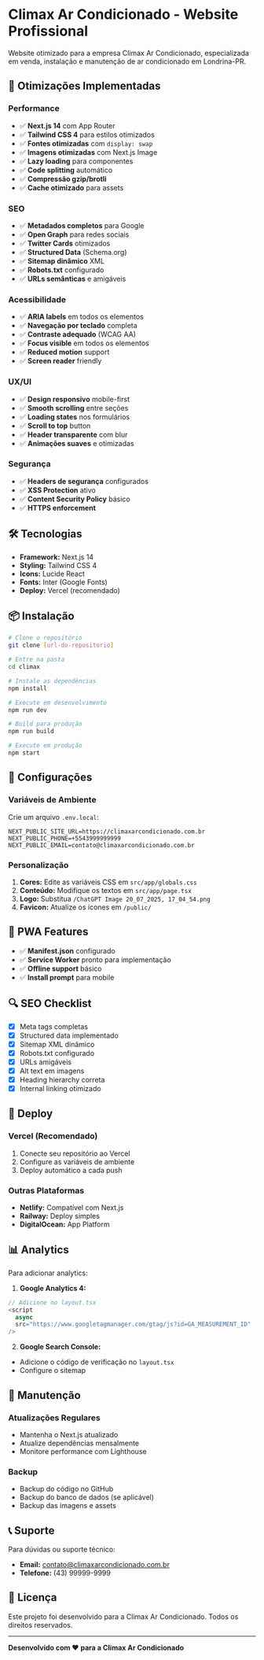 # Climax Ar Condicionado - Website Profissional

Website otimizado para a empresa Climax Ar Condicionado, especializada em venda, instalação e manutenção de ar condicionado em Londrina-PR.

## 🚀 Otimizações Implementadas

### Performance
- ✅ **Next.js 14** com App Router
- ✅ **Tailwind CSS 4** para estilos otimizados
- ✅ **Fontes otimizadas** com `display: swap`
- ✅ **Imagens otimizadas** com Next.js Image
- ✅ **Lazy loading** para componentes
- ✅ **Code splitting** automático
- ✅ **Compressão gzip/brotli**
- ✅ **Cache otimizado** para assets

### SEO
- ✅ **Metadados completos** para Google
- ✅ **Open Graph** para redes sociais
- ✅ **Twitter Cards** otimizados
- ✅ **Structured Data** (Schema.org)
- ✅ **Sitemap dinâmico** XML
- ✅ **Robots.txt** configurado
- ✅ **URLs semânticas** e amigáveis

### Acessibilidade
- ✅ **ARIA labels** em todos os elementos
- ✅ **Navegação por teclado** completa
- ✅ **Contraste adequado** (WCAG AA)
- ✅ **Focus visible** em todos os elementos
- ✅ **Reduced motion** support
- ✅ **Screen reader** friendly

### UX/UI
- ✅ **Design responsivo** mobile-first
- ✅ **Smooth scrolling** entre seções
- ✅ **Loading states** nos formulários
- ✅ **Scroll to top** button
- ✅ **Header transparente** com blur
- ✅ **Animações suaves** e otimizadas

### Segurança
- ✅ **Headers de segurança** configurados
- ✅ **XSS Protection** ativo
- ✅ **Content Security Policy** básico
- ✅ **HTTPS enforcement**

## 🛠️ Tecnologias

- **Framework:** Next.js 14
- **Styling:** Tailwind CSS 4
- **Icons:** Lucide React
- **Fonts:** Inter (Google Fonts)
- **Deploy:** Vercel (recomendado)

## 📦 Instalação

```bash
# Clone o repositório
git clone [url-do-repositorio]

# Entre na pasta
cd climax

# Instale as dependências
npm install

# Execute em desenvolvimento
npm run dev

# Build para produção
npm run build

# Execute em produção
npm start
```

## 🔧 Configurações

### Variáveis de Ambiente
Crie um arquivo `.env.local`:

```env
NEXT_PUBLIC_SITE_URL=https://climaxarcondicionado.com.br
NEXT_PUBLIC_PHONE=+5543999999999
NEXT_PUBLIC_EMAIL=contato@climaxarcondicionado.com.br
```

### Personalização
1. **Cores:** Edite as variáveis CSS em `src/app/globals.css`
2. **Conteúdo:** Modifique os textos em `src/app/page.tsx`
3. **Logo:** Substitua `/ChatGPT Image 20_07_2025, 17_04_54.png`
4. **Favicon:** Atualize os ícones em `/public/`

## 📱 PWA Features

- ✅ **Manifest.json** configurado
- ✅ **Service Worker** pronto para implementação
- ✅ **Offline support** básico
- ✅ **Install prompt** para mobile

## 🔍 SEO Checklist

- [x] Meta tags completas
- [x] Structured data implementado
- [x] Sitemap XML dinâmico
- [x] Robots.txt configurado
- [x] URLs amigáveis
- [x] Alt text em imagens
- [x] Heading hierarchy correta
- [x] Internal linking otimizado

## 🚀 Deploy

### Vercel (Recomendado)
1. Conecte seu repositório ao Vercel
2. Configure as variáveis de ambiente
3. Deploy automático a cada push

### Outras Plataformas
- **Netlify:** Compatível com Next.js
- **Railway:** Deploy simples
- **DigitalOcean:** App Platform

## 📊 Analytics

Para adicionar analytics:

1. **Google Analytics 4:**
```javascript
// Adicione no layout.tsx
<script
  async
  src="https://www.googletagmanager.com/gtag/js?id=GA_MEASUREMENT_ID"
/>
```

2. **Google Search Console:**
- Adicione o código de verificação no `layout.tsx`
- Configure o sitemap

## 🔧 Manutenção

### Atualizações Regulares
- Mantenha o Next.js atualizado
- Atualize dependências mensalmente
- Monitore performance com Lighthouse

### Backup
- Backup do código no GitHub
- Backup do banco de dados (se aplicável)
- Backup das imagens e assets

## 📞 Suporte

Para dúvidas ou suporte técnico:
- **Email:** contato@climaxarcondicionado.com.br
- **Telefone:** (43) 99999-9999

## 📄 Licença

Este projeto foi desenvolvido para a Climax Ar Condicionado. Todos os direitos reservados.

---

**Desenvolvido com ❤️ para a Climax Ar Condicionado**
